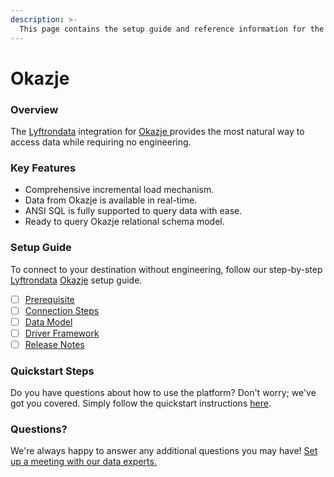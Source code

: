 ```yaml
---
description: >-
  This page contains the setup guide and reference information for the Okazje source connector.
---
```


# Okazje

### Overview

The [Lyftrondata](https://www.lyftrondata.com/) integration for [Okazje](https://www.lyftrondata.com/integration/okazje/)[ ](https://www.lyftrondata.com/integration/okazje/)provides the most natural way to access data while requiring no engineering.

### Key Features

* Comprehensive incremental load mechanism.
* Data from Okazje is available in real-time.&#x20;
* ANSI SQL is fully supported to query data with ease.
* Ready to query Okazje relational schema model.

### Setup Guide

To connect to your destination without engineering, follow our step-by-step [Lyftrondata](https://www.lyftrondata.com/)  [Okazje](https://www.lyftrondata.com/integration/okazje/) setup guide.

* [ ] [Prerequisite](../../marketing-analytics/okazje/prerequisite.md)
* [ ] [Connection Steps](../../marketing-analytics/okazje/connection-steps.md)
* [ ] [Data Model](../../marketing-analytics/okazje/data-model/)
* [ ] [Driver Framework](../../marketing-analytics/okazje/driver-framework/)
* [ ] [Release Notes](../../marketing-analytics/okazje/release-notes.md)

### Quickstart Steps

Do you have questions about how to use the platform? Don't worry; we've got you covered. Simply follow the quickstart instructions [here](../../../quickstart-steps.md).

### Questions? <a href="#questions" id="questions"></a>

We're always happy to answer any additional questions you may have! [Set up a meeting with our data experts.](https://www.lyftrondata.com/book-a-meeting/)

